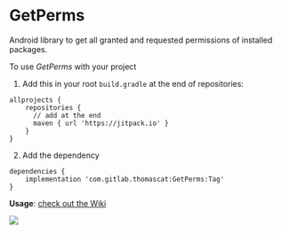 # GetPerms

Android library to get all granted and requested permissions of installed packages.

To use _GetPerms_ with your project

1. Add this in your root `build.gradle` at the end of repositories:
```
allprojects {
    repositories {
      // add at the end
      maven { url 'https://jitpack.io' }
    }
}
```

2. Add the dependency
```
dependencies {
    implementation 'com.gitlab.thomascat:GetPerms:Tag'
}
```

**Usage**: [check out the Wiki](https://gitlab.com/ThomasCat/getperms/-/wikis/)

[![](https://jitpack.io/v/com.gitlab.thomascat/GetPerms.svg)](https://jitpack.io/#com.gitlab.thomascat/GetPerms)
